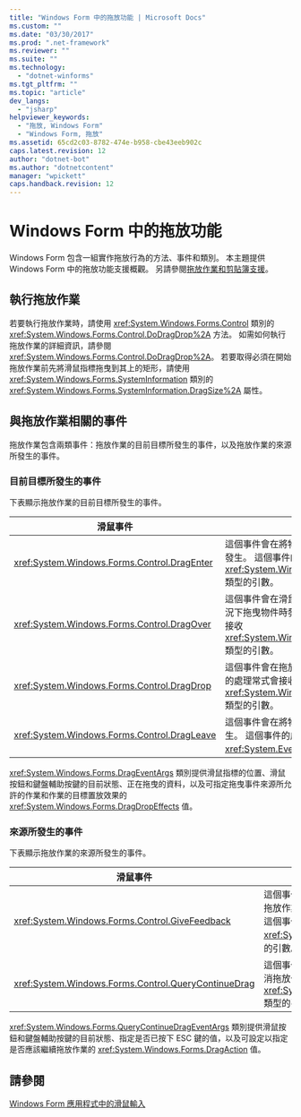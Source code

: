 ```yaml
---
title: "Windows Form 中的拖放功能 | Microsoft Docs"
ms.custom: ""
ms.date: "03/30/2017"
ms.prod: ".net-framework"
ms.reviewer: ""
ms.suite: ""
ms.technology: 
  - "dotnet-winforms"
ms.tgt_pltfrm: ""
ms.topic: "article"
dev_langs: 
  - "jsharp"
helpviewer_keywords: 
  - "拖放, Windows Form"
  - "Windows Form, 拖放"
ms.assetid: 65cd2c03-8782-474e-b958-cbe43eeb902c
caps.latest.revision: 12
author: "dotnet-bot"
ms.author: "dotnetcontent"
manager: "wpickett"
caps.handback.revision: 12
---
```

# Windows Form 中的拖放功能
Windows Form 包含一組實作拖放行為的方法、事件和類別。  本主題提供 Windows Form 中的拖放功能支援概觀。  另請參閱[拖放作業和剪貼簿支援](http://msdn.microsoft.com/library/fe5ebfwe%20\(v=vs.110\))。  
  
## 執行拖放作業  
 若要執行拖放作業時，請使用 <xref:System.Windows.Forms.Control> 類別的 <xref:System.Windows.Forms.Control.DoDragDrop%2A> 方法。  如需如何執行拖放作業的詳細資訊，請參閱 <xref:System.Windows.Forms.Control.DoDragDrop%2A>。  若要取得必須在開始拖放作業前先將滑鼠指標拖曳到其上的矩形，請使用 <xref:System.Windows.Forms.SystemInformation> 類別的 <xref:System.Windows.Forms.SystemInformation.DragSize%2A> 屬性。  
  
## 與拖放作業相關的事件  
 拖放作業包含兩類事件：拖放作業的目前目標所發生的事件，以及拖放作業的來源所發生的事件。  
  
### 目前目標所發生的事件  
 下表顯示拖放作業的目前目標所發生的事件。  
  
|滑鼠事件|描述|  
|----------|--------|  
|<xref:System.Windows.Forms.Control.DragEnter>|這個事件會在將物件拖曳至控制項的界限內時發生。  這個事件的處理常式會接收 <xref:System.Windows.Forms.DragEventArgs> 類型的引數。|  
|<xref:System.Windows.Forms.Control.DragOver>|這個事件會在滑鼠指標位於控制項界限內的情況下拖曳物件時發生。  這個事件的處理常式會接收 <xref:System.Windows.Forms.DragEventArgs> 類型的引數。|  
|<xref:System.Windows.Forms.Control.DragDrop>|這個事件會在拖放作業完成時發生。  這個事件的處理常式會接收 <xref:System.Windows.Forms.DragEventArgs> 類型的引數。|  
|<xref:System.Windows.Forms.Control.DragLeave>|這個事件會在將物件拖曳出控制項的界限時發生。  這個事件的處理常式會接收 <xref:System.EventArgs> 類型的引數。|  
  
 <xref:System.Windows.Forms.DragEventArgs> 類別提供滑鼠指標的位置、滑鼠按鈕和鍵盤輔助按鍵的目前狀態、正在拖曳的資料，以及可指定拖曳事件來源所允許的作業和作業的目標置放效果的 <xref:System.Windows.Forms.DragDropEffects> 值。  
  
### 來源所發生的事件  
 下表顯示拖放作業的來源所發生的事件。  
  
|滑鼠事件|描述|  
|----------|--------|  
|<xref:System.Windows.Forms.Control.GiveFeedback>|這個事件會在拖曳作業期間發生。  它提供了一個可對正在發生拖放作業的使用者顯示視覺提示的機會，例如變更滑鼠指標。  這個事件的處理常式會接收 <xref:System.Windows.Forms.GiveFeedbackEventArgs> 類型的引數。|  
|<xref:System.Windows.Forms.Control.QueryContinueDrag>|這個事件會在拖放作業期間引發，讓拖曳來源能夠決定是否應取消拖放作業。  這個事件的處理常式會接收 <xref:System.Windows.Forms.QueryContinueDragEventArgs> 類型的引數。|  
  
 <xref:System.Windows.Forms.QueryContinueDragEventArgs> 類別提供滑鼠按鈕和鍵盤輔助按鍵的目前狀態、指定是否已按下 ESC 鍵的值，以及可設定以指定是否應該繼續拖放作業的 <xref:System.Windows.Forms.DragAction> 值。  
  
## 請參閱  
 [Windows Form 應用程式中的滑鼠輸入](../../../docs/framework/winforms/mouse-input-in-a-windows-forms-application.md)